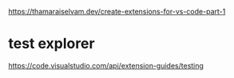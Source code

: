
https://thamaraiselvam.dev/create-extensions-for-vs-code-part-1


# test explorer
https://code.visualstudio.com/api/extension-guides/testing

